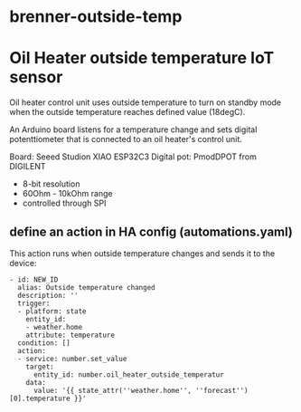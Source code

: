 # brenner-outside-temp
# Oil Heater outside temperature IoT sensor

Oil heater control unit uses outside temperature
to turn on standby mode when the outside temperature
reaches defined value (18degC).

An Arduino board listens for a temperature change
and sets digital potenttiometer that is connected
to an oil heater's control unit.

Board: Seeed Studion XIAO ESP32C3
Digital pot: PmodDPOT from DIGILENT
  - 8-bit resolution
  - 60Ohm - 10kOhm range
  - controlled through SPI

## define an action in HA config (automations.yaml)
This action runs when outside temperature changes and
sends it to the device:
```
- id: NEW_ID
  alias: Outside temperature changed
  description: ''
  trigger:
  - platform: state
    entity_id:
    - weather.home
    attribute: temperature
  condition: []
  action:
  - service: number.set_value
    target:
      entity_id: number.oil_heater_outside_temperatur
    data:
      value: '{{ state_attr(''weather.home'', ''forecast'')[0].temperature }}'
```